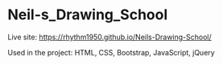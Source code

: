 # Neil-s_Drawing_School

Live site: https://rhythm1950.github.io/Neils-Drawing-School/

Used in the project: HTML, CSS, Bootstrap, JavaScript, jQuery
